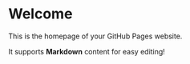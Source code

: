 # Welcome

This is the homepage of your GitHub Pages website.

It supports **Markdown** content for easy editing!
